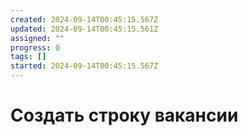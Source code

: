 ```yaml
---
created: 2024-09-14T00:45:15.567Z
updated: 2024-09-14T00:45:15.561Z
assigned: ""
progress: 0
tags: []
started: 2024-09-14T00:45:15.567Z
---
```


# Создать строку вакансии
